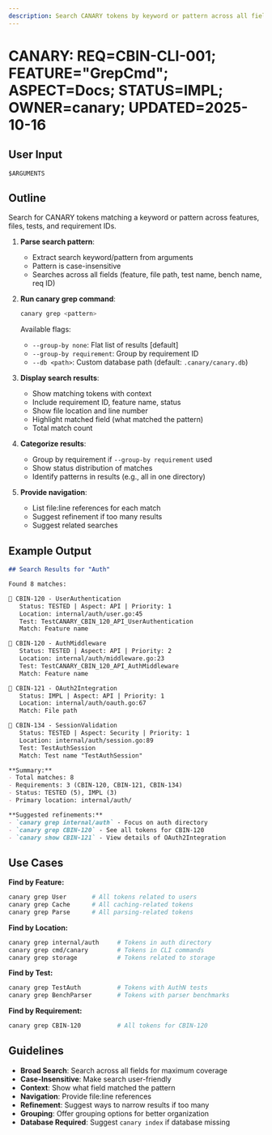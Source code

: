 ```yaml
---
description: Search CANARY tokens by keyword or pattern across all fields
---
```


# CANARY: REQ=CBIN-CLI-001; FEATURE="GrepCmd"; ASPECT=Docs; STATUS=IMPL; OWNER=canary; UPDATED=2025-10-16

## User Input

```text
$ARGUMENTS
```

## Outline

Search for CANARY tokens matching a keyword or pattern across features, files, tests, and requirement IDs.

1. **Parse search pattern**:
   - Extract search keyword/pattern from arguments
   - Pattern is case-insensitive
   - Searches across all fields (feature, file path, test name, bench name, req ID)

2. **Run canary grep command**:
   ```bash
   canary grep <pattern>
   ```

   Available flags:
   - `--group-by none`: Flat list of results [default]
   - `--group-by requirement`: Group by requirement ID
   - `--db <path>`: Custom database path (default: `.canary/canary.db`)

3. **Display search results**:
   - Show matching tokens with context
   - Include requirement ID, feature name, status
   - Show file location and line number
   - Highlight matched field (what matched the pattern)
   - Total match count

4. **Categorize results**:
   - Group by requirement if `--group-by requirement` used
   - Show status distribution of matches
   - Identify patterns in results (e.g., all in one directory)

5. **Provide navigation**:
   - List file:line references for each match
   - Suggest refinement if too many results
   - Suggest related searches

## Example Output

```markdown
## Search Results for "Auth"

Found 8 matches:

📌 CBIN-120 - UserAuthentication
   Status: TESTED | Aspect: API | Priority: 1
   Location: internal/auth/user.go:45
   Test: TestCANARY_CBIN_120_API_UserAuthentication
   Match: Feature name

📌 CBIN-120 - AuthMiddleware
   Status: TESTED | Aspect: API | Priority: 2
   Location: internal/auth/middleware.go:23
   Test: TestCANARY_CBIN_120_API_AuthMiddleware
   Match: Feature name

📌 CBIN-121 - OAuth2Integration
   Status: IMPL | Aspect: API | Priority: 1
   Location: internal/auth/oauth.go:67
   Match: File path

📌 CBIN-134 - SessionValidation
   Status: TESTED | Aspect: Security | Priority: 1
   Location: internal/auth/session.go:89
   Test: TestAuthSession
   Match: Test name "TestAuthSession"

**Summary:**
- Total matches: 8
- Requirements: 3 (CBIN-120, CBIN-121, CBIN-134)
- Status: TESTED (5), IMPL (3)
- Primary location: internal/auth/

**Suggested refinements:**
- `canary grep internal/auth` - Focus on auth directory
- `canary grep CBIN-120` - See all tokens for CBIN-120
- `canary show CBIN-121` - View details of OAuth2Integration
```

## Use Cases

**Find by Feature:**
```bash
canary grep User       # All tokens related to users
canary grep Cache      # All caching-related tokens
canary grep Parse      # All parsing-related tokens
```

**Find by Location:**
```bash
canary grep internal/auth     # Tokens in auth directory
canary grep cmd/canary        # Tokens in CLI commands
canary grep storage           # Tokens related to storage
```

**Find by Test:**
```bash
canary grep TestAuth          # Tokens with AuthN tests
canary grep BenchParser       # Tokens with parser benchmarks
```

**Find by Requirement:**
```bash
canary grep CBIN-120          # All tokens for CBIN-120
```

## Guidelines

- **Broad Search**: Search across all fields for maximum coverage
- **Case-Insensitive**: Make search user-friendly
- **Context**: Show what field matched the pattern
- **Navigation**: Provide file:line references
- **Refinement**: Suggest ways to narrow results if too many
- **Grouping**: Offer grouping options for better organization
- **Database Required**: Suggest `canary index` if database missing
